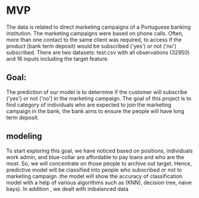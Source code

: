 # MVP

  The data is related to direct marketing campaigns of a Portuguese banking institution. The marketing campaigns were based on phone calls. Often, more than one contact to the same client was required, to access if the product (bank term deposit) would be subscribed ('yes') or not ('no') subscribed.
There are two datasets: test.csv with all observations (32950) and 16 inputs including the target feature. 


## Goal: 
The prediction of our model is to determine if the customer will subscribe ('yes') or not ('no') in the marketing campaign.
The goal of this project is to find category of individuals who are expected to join the marketing campaign in the bank, the bank aims to ensure the people will have long term deposit.

## modeling 
   To start exploring this goal, we have noticed based on positions, individuals work admin, and blue-collar are affordable to pay loans and who are the most.
   So, we will concentrate on those people to archive out target. Hence, predictive model will be classified into people who subscribed or not to marketing campaign .the model will show the accuracy of classification model with a help of various algorithms such as (KNN), decision tree, naive bays). In addition , we dealt with imbalanced data




